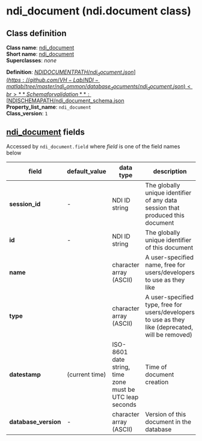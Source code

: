 # ndi_document (ndi.document class)

## Class definition

**Class name**: [ndi_document](ndi_document.md)<br>
**Short name**: [ndi_document](ndi_document.md)<br>
**Superclasses**: *none*

**Definition**: [$NDIDOCUMENTPATH/ndi_document.json](https://github.com/VH-Lab/NDI-matlab/tree/master/ndi_common/database_documents/ndi_document.json)<br>
**Schema for validation**: [$NDISCHEMAPATH/ndi_document_schema.json](https://github.com/VH-Lab/NDI-matlab/tree/master/ndi_common/schema_documents/ndi_document_schema.json)<br>
**Property_list_name**: `ndi_document`<br>
**Class_version**: `1`<br>


## [ndi_document](ndi_document.md) fields

Accessed by `ndi_document.field` where *field* is one of the field names below

| field | default_value | data type | description |
| --- | --- | --- | --- |
| **session_id** | - | NDI ID string | The globally unique identifier of any data session that produced this document |
| **id** | - | NDI ID string | The globally unique identifier of this document |
| **name** |  | character array (ASCII) | A user-specified name, free for users/developers to use as they like |
| **type** |  | character array (ASCII) | A user-specified type, free for users/developers to use as they like (deprecated, will be removed) |
| **datestamp** | (current time) | ISO-8601 date string, time zone must be UTC leap seconds | Time of document creation |
| **database_version** | - | character array (ASCII) | Version of this document in the database |


